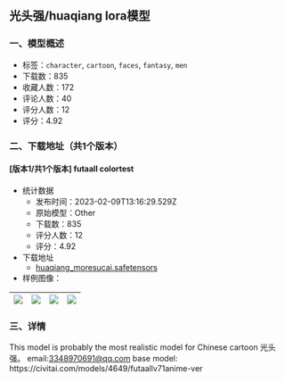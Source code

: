 ## 光头强/huaqiang lora模型
### 一、模型概述

- 标签：`character`, `cartoon`, `faces`, `fantasy`, `men`
- 下载数：835
- 收藏人数：172
- 评论人数：40
- 评分人数：12
- 评分：4.92

### 二、下载地址（共1个版本）

#### [版本1/共1个版本] futaall colortest

- 统计数据
  - 发布时间：2023-02-09T13:16:29.529Z
  - 原始模型：Other
  - 下载数：835
  - 评分人数：12
  - 评分：4.92
- 下载地址
  - [huaqiang_moresucai.safetensors](https://civitai.com/api/download/models/8983)
- 样例图像：

| <img src="https://image.civitai.com/xG1nkqKTMzGDvpLrqFT7WA/f64fec32-db30-47b1-444a-52c2ba19a400/width=450/85946.jpeg" /> | <img src="https://image.civitai.com/xG1nkqKTMzGDvpLrqFT7WA/1b584c0f-055c-407c-896e-35585b6f5d00/width=450/85953.jpeg" /> | <img src="https://image.civitai.com/xG1nkqKTMzGDvpLrqFT7WA/82e27f47-bd91-4264-9b4c-7d2e05ffae00/width=450/85952.jpeg" /> | <img src="https://image.civitai.com/xG1nkqKTMzGDvpLrqFT7WA/37053559-cfeb-4865-bf7d-b6fbc3d14500/width=450/85951.jpeg" /> |
| ---- | ---- | ---- | ---- |


### 三、详情
<p>This model is probably the most realistic model for Chinese cartoon 光头强。 email:<a target="_blank" rel="ugc" href="mailto:3348970691@qq.com">3348970691@qq.com</a> base model: https://civitai.com/models/4649/futaallv71anime-ver</p>
